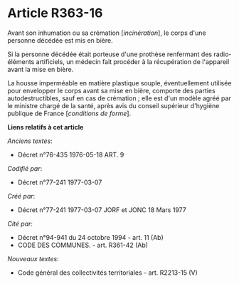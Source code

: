 # Article R363-16

Avant son inhumation ou sa crémation [*incinération*], le corps d'une personne décédée est mis en bière.

Si la personne décédée était porteuse d'une prothèse renfermant des radio-éléments artificiels, un médecin fait procéder à la
récupération de l'appareil avant la mise en bière.

La housse imperméable en matière plastique souple, éventuellement utilisée pour envelopper le corps avant sa mise en bière,
comporte des parties autodestructibles, sauf en cas de crémation ; elle est d'un modèle agréé par le ministre chargé de la
santé, après avis du conseil supérieur d'hygiène publique de France [*conditions de forme*].

**Liens relatifs à cet article**

_Anciens textes_:

  - Décret n°76-435 1976-05-18 ART. 9

_Codifié par_:

  - Décret n°77-241 1977-03-07

_Créé par_:

  - Décret n°77-241 1977-03-07 JORF et JONC 18 Mars 1977

_Cité par_:

  - Décret n°94-941 du 24 octobre 1994 - art. 11 (Ab)
  - CODE DES COMMUNES. - art. R361-42 (Ab)

_Nouveaux textes_:

  - Code général des collectivités territoriales - art. R2213-15 (V)
